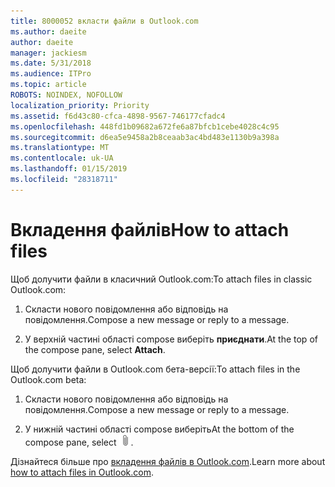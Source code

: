 ```yaml
---
title: 8000052 вкласти файли в Outlook.com
ms.author: daeite
author: daeite
manager: jackiesm
ms.date: 5/31/2018
ms.audience: ITPro
ms.topic: article
ROBOTS: NOINDEX, NOFOLLOW
localization_priority: Priority
ms.assetid: f6d43c80-cfca-4898-9567-746177cfadc4
ms.openlocfilehash: 448fd1b09682a672fe6a87bfcb1cebe4028c4c95
ms.sourcegitcommit: d6ea5e9458a2b8ceaab3ac4bd483e1130b9a398a
ms.translationtype: MT
ms.contentlocale: uk-UA
ms.lasthandoff: 01/15/2019
ms.locfileid: "28318711"
---
```

# <a name="how-to-attach-files"></a><span data-ttu-id="4e6b2-102">Вкладення файлів</span><span class="sxs-lookup"><span data-stu-id="4e6b2-102">How to attach files</span></span>

<span data-ttu-id="4e6b2-103">Щоб долучити файли в класичний Outlook.com:</span><span class="sxs-lookup"><span data-stu-id="4e6b2-103">To attach files in classic Outlook.com:</span></span>
  
1. <span data-ttu-id="4e6b2-104">Скласти нового повідомлення або відповідь на повідомлення.</span><span class="sxs-lookup"><span data-stu-id="4e6b2-104">Compose a new message or reply to a message.</span></span>
    
2. <span data-ttu-id="4e6b2-105">У верхній частині області compose виберіть **приєднати**.</span><span class="sxs-lookup"><span data-stu-id="4e6b2-105">At the top of the compose pane, select **Attach**.</span></span> 
    
<span data-ttu-id="4e6b2-106">Щоб долучити файли в Outlook.com бета-версії:</span><span class="sxs-lookup"><span data-stu-id="4e6b2-106">To attach files in the Outlook.com beta:</span></span>
  
1. <span data-ttu-id="4e6b2-107">Скласти нового повідомлення або відповідь на повідомлення.</span><span class="sxs-lookup"><span data-stu-id="4e6b2-107">Compose a new message or reply to a message.</span></span>
    
2. <span data-ttu-id="4e6b2-108">У нижній частині області compose виберіть</span><span class="sxs-lookup"><span data-stu-id="4e6b2-108">At the bottom of the compose pane, select</span></span> ![Прикріпити](media/da223d01-5fe6-448c-a3a3-e2b5262da4b9.png)<span data-ttu-id="4e6b2-110">.</span><span class="sxs-lookup"><span data-stu-id="4e6b2-110"></span></span>
    
<span data-ttu-id="4e6b2-111">Дізнайтеся більше про [вкладення файлів в Outlook.com](https://go.microsoft.com/fwlink/p/?linkid=2001702&amp;clcid=0x409).</span><span class="sxs-lookup"><span data-stu-id="4e6b2-111">Learn more about [how to attach files in Outlook.com](https://go.microsoft.com/fwlink/p/?linkid=2001702&amp;clcid=0x409).</span></span>
  

